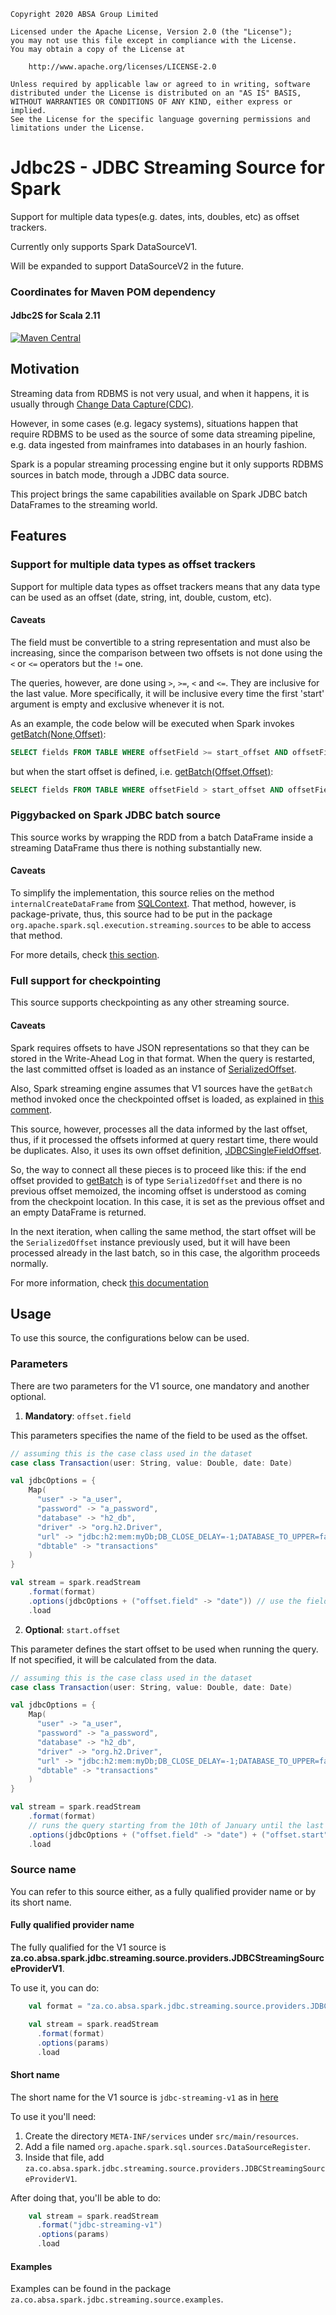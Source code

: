    Copyright 2020 ABSA Group Limited
    
    Licensed under the Apache License, Version 2.0 (the "License");
    you may not use this file except in compliance with the License.
    You may obtain a copy of the License at
    
        http://www.apache.org/licenses/LICENSE-2.0
    
    Unless required by applicable law or agreed to in writing, software
    distributed under the License is distributed on an "AS IS" BASIS,
    WITHOUT WARRANTIES OR CONDITIONS OF ANY KIND, either express or implied.
    See the License for the specific language governing permissions and
    limitations under the License.

# Jdbc2S - JDBC Streaming Source for Spark

Support for multiple data types(e.g. dates, ints, doubles, etc) as offset trackers.

Currently only supports Spark DataSourceV1.

Will be expanded to support DataSourceV2 in the future.

### Coordinates for Maven POM dependency
#### Jdbc2S for Scala 2.11
[![Maven Central](https://maven-badges.herokuapp.com/maven-central/za.co.absa/jdbc2s_2.11/badge.svg)](https://search.maven.org/artifact/za.co.absa/jdbc2s_2.11/1.0.0/jar)

## Motivation

Streaming data from RDBMS is not very usual, and when it happens, it is usually through [Change Data Capture(CDC)](https://en.wikipedia.org/wiki/Change_data_capture).

However, in some cases (e.g. legacy systems), situations happen that require RDBMS to be used as the source of some data
streaming pipeline, e.g. data ingested from mainframes into databases in an hourly fashion.

Spark is a popular streaming processing engine but it only supports RDBMS sources in batch mode, through a JDBC data source.

This project brings the same capabilities available on Spark JDBC batch DataFrames to the streaming world.


## Features

### Support for multiple data types as offset trackers
Support for multiple data types as offset trackers means that any data type can be used as an offset (date, string, int, double, custom, etc).

#### Caveats
The field must be convertible to a string representation and must also be increasing, since the comparison
between two offsets is not done using the `<` or `<=` operators but the `!=` one.

The queries, however, are done using `>`, `>=`, `<` and `<=`. They are inclusive for the last value. More specifically, 
it will be inclusive every time the first 'start' argument is empty and exclusive whenever it is not.

As an example, the code below will be executed when Spark invokes [getBatch(None,Offset)](https://github.com/apache/spark/blob/master/sql/core/src/main/scala/org/apache/spark/sql/execution/streaming/Source.scala#L61):  

```sql
SELECT fields FROM TABLE WHERE offsetField >= start_offset AND offsetField <= end_offset
```

but when the start offset is defined, i.e. [getBatch(Offset,Offset)](https://github.com/apache/spark/blob/master/sql/core/src/main/scala/org/apache/spark/sql/execution/streaming/Source.scala#L61):

```sql
SELECT fields FROM TABLE WHERE offsetField > start_offset AND offsetField <= end_offset
```

 
### Piggybacked on Spark JDBC batch source
This source works by wrapping the RDD from a batch DataFrame inside a streaming DataFrame thus there is nothing substantially new.

#### Caveats
To simplify the implementation, this source relies on the method `internalCreateDataFrame` from [SQLContext](https://github.com/apache/spark/blob/master/sql/core/src/main/scala/org/apache/spark/sql/SQLContext.scala#L385).
That method, however, is package-private, thus, this source had to be put in the package `org.apache.spark.sql.execution.streaming.sources`
to be able to access that method.

For more details, check [this section](https://github.com/AbsaOSS/Jdbc2S/blob/master/src/main/scala/org/apache/spark/sql/execution/streaming/sources/JDBCStreamingSourceV1.scala#L427).


### Full support for checkpointing
This source supports checkpointing as any other streaming source.

#### Caveats
Spark requires offsets to have JSON representations so that they can be stored in the Write-Ahead Log in that format.
When the query is restarted, the last committed offset is loaded as an instance of [SerializedOffset](https://github.com/apache/spark/blob/master/sql/core/src/main/scala/org/apache/spark/sql/execution/streaming/SerializedOffset.scala).

Also, Spark streaming engine assumes that V1 sources have the `getBatch` method invoked once the checkpointed offset is loaded, 
as explained in [this comment](https://github.com/apache/spark/blob/master/sql/core/src/main/scala/org/apache/spark/sql/execution/streaming/MicroBatchExecution.scala#L302).

This source, however, processes all the data informed by the last offset, thus, if it processed the offsets informed at query 
restart time, there would be duplicates. Also, it uses its own offset definition, [JDBCSingleFieldOffset](https://github.com/AbsaOSS/Jdbc2S/blob/master/src/main/scala/za/co/absa/spark/jdbc/streaming/source/offsets/JDBCSingleFieldOffset.scala).

So, the way to connect all these pieces is to proceed like this: if the end offset provided to [getBatch](https://github.com/apache/spark/blob/master/sql/core/src/main/scala/org/apache/spark/sql/execution/streaming/Source.scala#L61)
is of type `SerializedOffset` and there is no previous offset memoized, the incoming offset is understood as coming
from the checkpoint location. In this case, it is set as the previous offset and an empty DataFrame is returned.

In the next iteration, when calling the same method, the start offset will be the `SerializedOffset` instance previously used,
but it will have been processed already in the last batch, so in this case, the algorithm proceeds normally.

For more information, check [this documentation](https://github.com/AbsaOSS/Jdbc2S/blob/master/src/main/scala/org/apache/spark/sql/execution/streaming/sources/JDBCStreamingSourceV1.scala#L285)

## Usage

To use this source, the configurations below can be used.

### Parameters
There are two parameters for the V1 source, one mandatory and another optional.

1. **Mandatory**: `offset.field`

This parameters specifies the name of the field to be used as the offset.

```scala
// assuming this is the case class used in the dataset
case class Transaction(user: String, value: Double, date: Date)

val jdbcOptions = {
    Map(
      "user" -> "a_user",
      "password" -> "a_password",
      "database" -> "h2_db",
      "driver" -> "org.h2.Driver",
      "url" -> "jdbc:h2:mem:myDb;DB_CLOSE_DELAY=-1;DATABASE_TO_UPPER=false",
      "dbtable" -> "transactions"
    )
}

val stream = spark.readStream
    .format(format)
    .options(jdbcOptions + ("offset.field" -> "date")) // use the field 'date' as the offset field
    .load
```


2. **Optional**: `start.offset`

This parameter defines the start offset to be used when running the query. If not specified, it will be calculated from
the data.

```scala
// assuming this is the case class used in the dataset
case class Transaction(user: String, value: Double, date: Date)

val jdbcOptions = {
    Map(
      "user" -> "a_user",
      "password" -> "a_password",
      "database" -> "h2_db",
      "driver" -> "org.h2.Driver",
      "url" -> "jdbc:h2:mem:myDb;DB_CLOSE_DELAY=-1;DATABASE_TO_UPPER=false",
      "dbtable" -> "transactions"
    )
}

val stream = spark.readStream
    .format(format)
    // runs the query starting from the 10th of January until the last date there is data available
    .options(jdbcOptions + ("offset.field" -> "date") + ("offset.start" -> "2020-01-10"))
    .load
```

### Source name
You can refer to this source either, as a fully qualified provider name or by its short name.

#### Fully qualified provider name
The fully qualified for the V1 source is **za.co.absa.spark.jdbc.streaming.source.providers.JDBCStreamingSourceProviderV1**.

To use it, you can do:

```scala
    val format = "za.co.absa.spark.jdbc.streaming.source.providers.JDBCStreamingSourceProviderV1"

    val stream = spark.readStream
      .format(format)
      .options(params)
      .load
```

#### Short name
The short name for the V1 source is `jdbc-streaming-v1` as in [here](https://github.com/AbsaOSS/Jdbc2S/blob/master/src/main/scala/za/co/absa/spark/jdbc/streaming/source/providers/JDBCStreamingSourceProviderV1.scala#L47)

To use it you'll need:

1. Create the directory `META-INF/services` under `src/main/resources`.
2. Add a file named `org.apache.spark.sql.sources.DataSourceRegister`.
3. Inside that file, add `za.co.absa.spark.jdbc.streaming.source.providers.JDBCStreamingSourceProviderV1`.

After doing that, you'll be able to do:

```scala
    val stream = spark.readStream
      .format("jdbc-streaming-v1")
      .options(params)
      .load
```


#### Examples
Examples can be found in the package `za.co.absa.spark.jdbc.streaming.source.examples`.
